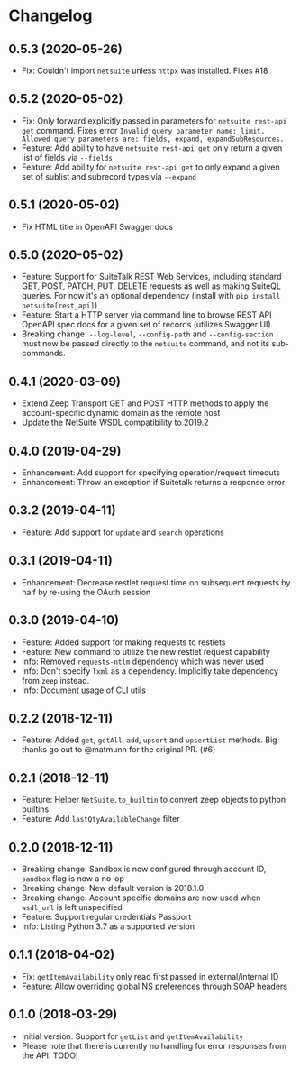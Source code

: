 # Changelog

## 0.5.3 (2020-05-26)

* Fix: Couldn't import `netsuite` unless `httpx` was installed. Fixes #18

## 0.5.2 (2020-05-02)

* Fix: Only forward explicitly passed in parameters for `netsuite rest-api get` command. Fixes error `Invalid query parameter name: limit. Allowed query parameters are: fields, expand, expandSubResources.`
* Feature: Add ability to have `netsuite rest-api get` only return a given list of fields via `--fields`
* Feature: Add ability for `netsuite rest-api get` to only expand a given set of sublist and subrecord types via `--expand`

## 0.5.1 (2020-05-02)

* Fix HTML title in OpenAPI Swagger docs

## 0.5.0 (2020-05-02)

* Feature: Support for SuiteTalk REST Web Services, including standard GET, POST, PATCH, PUT, DELETE requests as well as making SuiteQL queries. For now it's an optional dependency (install with `pip install netsuite[rest_api]`)
* Feature: Start a HTTP server via command line to browse REST API OpenAPI spec docs for a given set of records (utilizes Swagger UI)
* Breaking change: `--log-level`, `--config-path` and `--config-section` must now be passed directly to the `netsuite` command, and not its sub-commands.

## 0.4.1 (2020-03-09)

* Extend Zeep Transport GET and POST HTTP methods to apply the account-specific dynamic domain as the remote host
* Update the NetSuite WSDL compatibility to 2019.2

## 0.4.0 (2019-04-29)

* Enhancement: Add support for specifying operation/request timeouts
* Enhancement: Throw an exception if Suitetalk returns a response error

## 0.3.2 (2019-04-11)

* Feature: Add support for `update` and `search` operations

## 0.3.1 (2019-04-11)

* Enhancement: Decrease restlet request time on subsequent requests by half by re-using the OAuth session

## 0.3.0 (2019-04-10)

* Feature: Added support for making requests to restlets
* Feature: New command to utilize the new restlet request capability
* Info: Removed `requests-ntlm` dependency which was never used
* Info: Don't specify `lxml` as a dependency. Implicitly take dependency from `zeep` instead.
* Info: Document usage of CLI utils

## 0.2.2 (2018-12-11)

* Feature: Added `get`, `getAll`, `add`, `upsert` and `upsertList` methods. Big thanks go out to @matmunn for the original PR. (#6)

## 0.2.1 (2018-12-11)

* Feature: Helper `NetSuite.to_builtin` to convert zeep objects to python builtins
* Feature: Add `lastQtyAvailableChange` filter

## 0.2.0 (2018-12-11)

* Breaking change: Sandbox is now configured through account ID, `sandbox` flag is now a no-op
* Breaking change: New default version is 2018.1.0
* Breaking change: Account specific domains are now used when `wsdl_url` is left unspecified
* Feature: Support regular credentials Passport
* Info: Listing Python 3.7 as a supported version

## 0.1.1 (2018-04-02)

* Fix: `getItemAvailability` only read first passed in external/internal ID
* Feature: Allow overriding global NS preferences through SOAP headers

## 0.1.0 (2018-03-29)

* Initial version. Support for `getList` and `getItemAvailability`
* Please note that there is currently no handling for error responses from the API. TODO!
